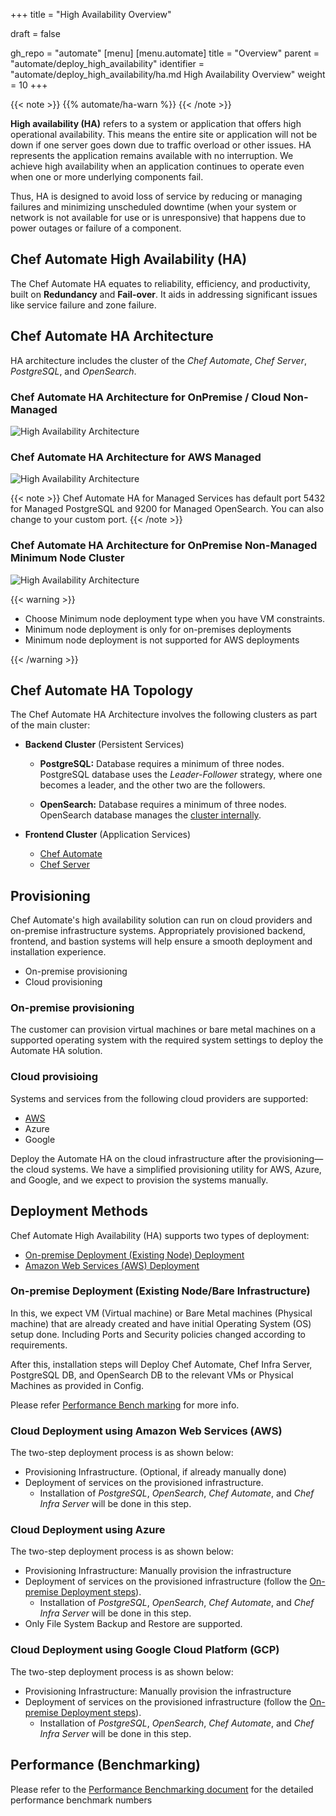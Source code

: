 +++
title = "High Availability Overview"

draft = false

gh_repo = "automate"
[menu]
  [menu.automate]
    title = "Overview"
    parent = "automate/deploy_high_availability"
    identifier = "automate/deploy_high_availability/ha.md High Availability Overview"
    weight = 10
+++

{{< note >}}
{{% automate/ha-warn %}}
{{< /note >}}

**High availability (HA)** refers to a system or application that offers high operational availability. This means the entire site or application will not be down if one server goes down due to traffic overload or other issues. HA represents the application remains available with no interruption. We achieve high availability when an application continues to operate even when one or more underlying components fail.

Thus, HA is designed to avoid loss of service by reducing or managing failures and minimizing unscheduled downtime (when your system or network is not available for use or is unresponsive) that happens due to power outages or failure of a component.

## Chef Automate High Availability (HA)

The Chef Automate HA equates to reliability, efficiency, and productivity, built on **Redundancy** and **Fail-over**. It aids in addressing significant issues like service failure and zone failure.

## Chef Automate HA Architecture

HA architecture includes the cluster of the *Chef Automate*, *Chef Server*, *PostgreSQL*, and *OpenSearch*.

### Chef Automate HA Architecture for OnPremise / Cloud Non-Managed

![High Availability Architecture](/images/automate/ha_arch_onprem.png)

### Chef Automate HA Architecture for AWS Managed

![High Availability Architecture](/images/automate/ha_arch_aws_managedservices.png)

{{< note >}}
Chef Automate HA for Managed Services has default port 5432 for Managed PostgreSQL and 9200 for Managed OpenSearch. You can also change to your custom port.
{{< /note >}}

### Chef Automate HA Architecture for OnPremise Non-Managed Minimum Node Cluster

![High Availability Architecture](/images/automate/ha_arch_minnode_cluster.png)

{{< warning >}}

- Choose Minimum node deployment type when you have VM constraints.
- Minimum node deployment is only for on-premises deployments
- Minimum node deployment is not supported for AWS deployments

{{< /warning >}}

## Chef Automate HA Topology

The Chef Automate HA Architecture involves the following clusters as part of the main cluster:

- **Backend Cluster** (Persistent Services)
  - **PostgreSQL:** Database requires a minimum of three nodes. PostgreSQL database uses the *Leader-Follower* strategy, where one becomes a leader, and the other two are the followers.

  - **OpenSearch:** Database requires a minimum of three nodes. OpenSearch database manages the [cluster internally](https://opensearch.org/docs/latest/opensearch/cluster/).

- **Frontend Cluster** (Application Services)
  - [Chef Automate](https://docs.chef.io/automate/)
  - [Chef Server](https://docs.chef.io/server/)

## Provisioning

Chef Automate's high availability solution can run on cloud providers and on-premise infrastructure systems. Appropriately provisioned backend, frontend, and bastion systems will help ensure a smooth deployment and installation experience.

  - On-premise provisioning
  - Cloud provisioning

### On-premise provisioning

  The customer can provision virtual machines or bare metal machines on a supported operating system with the required system settings to deploy the Automate HA solution.

### Cloud provisioing
  Systems and services from the following cloud providers are supported:

  - [AWS](https://docs.chef.io/automate/ha_aws_deploy_steps/#steps-to-provision)
  - Azure
  - Google

Deploy the Automate HA on the cloud infrastructure after the provisioning—the cloud systems. We have a simplified provisioning utility for AWS, Azure, and Google, and we expect to provision the systems manually.

## Deployment Methods

Chef Automate High Availability (HA) supports two types of deployment:

- [On-premise Deployment (Existing Node) Deployment](/automate/ha_onprim_deployment_procedure/)
- [Amazon Web Services (AWS) Deployment](/automate/ha_aws_deploy_steps/)

### On-premise Deployment (Existing Node/Bare Infrastructure)

In this, we expect VM (Virtual machine) or Bare Metal machines (Physical machine) that are already created and have initial Operating System (OS) setup done. Including Ports and Security policies changed according to requirements.

After this, installation steps will Deploy Chef Automate, Chef Infra Server, PostgreSQL DB, and OpenSearch DB to the relevant VMs or Physical Machines as provided in Config.

Please refer [Performance Bench marking](https://docs.chef.io/automate/ha_performance_benchmarks/#performance-benchmarks) for more info.

### Cloud Deployment using Amazon Web Services (AWS)

The two-step deployment process is as shown below:

- Provisioning Infrastructure. (Optional, if already manually done)
- Deployment of services on the provisioned infrastructure.
  - Installation of *PostgreSQL*, *OpenSearch*, *Chef Automate*, and *Chef Infra Server* will be done in this step.

### Cloud Deployment using Azure

The two-step deployment process is as shown below:

- Provisioning Infrastructure: Manually provision the infrastructure
- Deployment of services on the provisioned infrastructure (follow the [On-premise Deployment steps](/automate/ha_onprim_deployment_procedure/)).
  - Installation of *PostgreSQL*, *OpenSearch*, *Chef Automate*, and *Chef Infra Server* will be done in this step.
- Only File System Backup and Restore are supported.

### Cloud Deployment using Google Cloud Platform (GCP)

The two-step deployment process is as shown below:

- Provisioning Infrastructure: Manually provision the infrastructure
- Deployment of services on the provisioned infrastructure (follow the [On-premise Deployment steps](/automate/ha_onprim_deployment_procedure/)).
  - Installation of *PostgreSQL*, *OpenSearch*, *Chef Automate*, and *Chef Infra Server* will be done in this step.

## Performance (Benchmarking)

Please refer to the [Performance Benchmarking document](/automate/ha_performance_benchmarks/) for the detailed performance benchmark numbers

